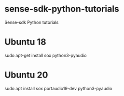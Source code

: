 # sense-sdk-python-tutorials
Sense-sdk Python tutorials

# Ubuntu 18
sudo apt-get install sox python3-pyaudio

# Ubuntu 20
sudo apt install sox portaudio19-dev python3-pyaudio